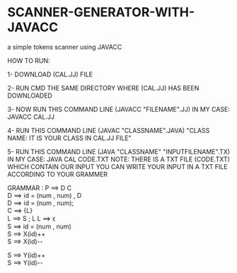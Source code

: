 # SCANNER-GENERATOR-WITH-JAVACC

a simple tokens scanner using JAVACC

HOW TO RUN: 

1- DOWNLOAD (CAL.JJ) FILE

2- RUN CMD THE SAME DIRECTORY WHERE (CAL.JJ) HAS BEEN DOWNLOADED

3- NOW RUN THIS COMMAND LINE (JAVACC "FILENAME".JJ) IN MY CASE: JAVACC CAL.JJ

4- RUN THIS COMMAND LINE (JAVAC "CLASSNAME".JAVA)  "CLASS NAME: IT IS YOUR CLASS IN CAL.JJ FILE"

5- RUN THIS COMMAND LINE (JAVA "CLASSNAME" "INPUTFILENAME".TX) IN MY CASE: JAVA CAL CODE.TXT
   NOTE: THERE IS A TXT FILE (CODE.TXT) WHICH CONTAIN OUR INPUT
   YOU CAN WRITE YOUR INPUT IN A TXT FILE ACCORDING TO YOUR GRAMMER
   
   GRAMMAR :
P ==> D C  
D ==> id = (num , num) , D  
D  ==>  id = (num , num);  
C ==>  {L}  
L ==> S ; L 
L ==>  ԑ  
S ==>  id = (num , num)  
S ==>  X(id)++  
S ==>  X(id)-- 

S ==>  Y(id)++  
S ==>  Y(id)--
